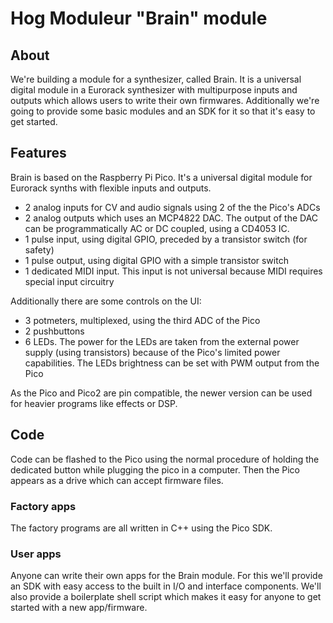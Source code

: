 # Hog Moduleur "Brain" module

## About

We're building a module for a synthesizer, called Brain. It is a universal digital module in a Eurorack synthesizer with multipurpose inputs and outputs which allows users to write their own firmwares. Additionally we're going to provide some basic modules and an SDK for it so that it's easy to get started.

## Features

Brain is based on the Raspberry Pi Pico. It's a universal digital module for Eurorack synths with flexible inputs and outputs.
- 2 analog inputs for CV and audio signals using 2 of the the Pico's ADCs
- 2 analog outputs which uses an MCP4822 DAC. The output of the DAC can be programmatically AC or DC coupled, using a CD4053 IC.
- 1 pulse input, using digital GPIO, preceded by a transistor switch (for safety)
- 1 pulse output, using digital GPIO with a simple transistor switch
- 1 dedicated MIDI input. This input is not universal because MIDI requires special input circuitry

Additionally there are some controls on the UI:
- 3 potmeters, multiplexed, using the third ADC of the Pico
- 2 pushbuttons
- 6 LEDs. The power for the LEDs are taken from the external power supply (using transistors) because of the Pico's limited power capabilities. The LEDs brightness can be set with PWM output from the Pico

As the Pico and Pico2 are pin compatible, the newer version can be used for heavier programs like effects or DSP.

## Code

Code can be flashed to the Pico using the normal procedure of holding the dedicated button while plugging the pico in a computer. Then the Pico appears as a drive which can accept firmware files.

### Factory apps

The factory programs are all written in C++ using the Pico SDK.

### User apps

Anyone can write their own apps for the Brain module. For this we'll provide an SDK with easy access to the built in I/O and interface components. We'll also provide a boilerplate shell script which makes it easy for anyone to get started with a new app/firmware.




